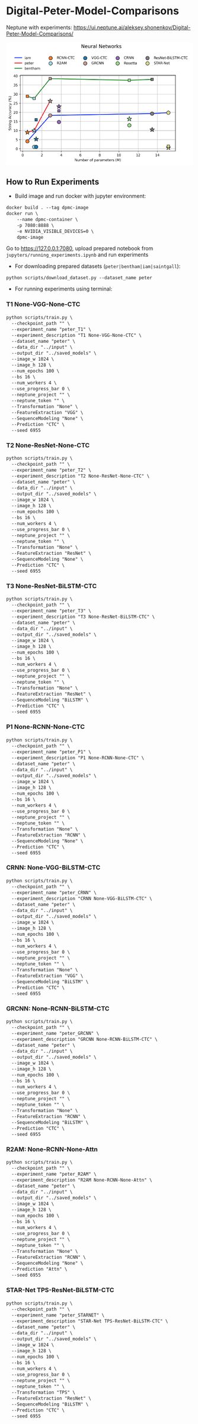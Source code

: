 # Digital-Peter-Model-Comparisons

Neptune with experiments: https://ui.neptune.ai/aleksey.shonenkov/Digital-Peter-Model-Comparisons/

![](./pics/clovaai-v2.png)


## How to Run Experiments

- Build image and run docker with jupyter environment:
```
docker build . --tag dpmc-image
docker run \
    --name dpmc-container \
    -p 7080:8888 \
    -e NVIDIA_VISIBLE_DEVICES=0 \
    dpmc-image
```
Go to https://127.0.0.1:7080, upload prepared notebook from `jupyters/running_experiments.ipynb` and run experiments


- For downloading prepared datasets (`peter|bentham|iam|saintgall`):
```
python scripts/download_dataset.py --dataset_name peter
```

- For running experiments using terminal:

### T1 None-VGG-None-CTC
```
python scripts/train.py \
  --checkpoint_path "" \
  --experiment_name "peter_T1" \
  --experiment_description "T1 None-VGG-None-CTC" \
  --dataset_name "peter" \
  --data_dir "../input" \
  --output_dir "../saved_models" \
  --image_w 1024 \
  --image_h 128 \
  --num_epochs 100 \
  --bs 16 \
  --num_workers 4 \
  --use_progress_bar 0 \
  --neptune_project "" \
  --neptune_token "" \
  --Transformation "None" \
  --FeatureExtraction "VGG" \
  --SequenceModeling "None" \
  --Prediction "CTC" \
  --seed 6955
```

### T2 None-ResNet-None-CTC
```
python scripts/train.py \
  --checkpoint_path "" \
  --experiment_name "peter_T2" \
  --experiment_description "T2 None-ResNet-None-CTC" \
  --dataset_name "peter" \
  --data_dir "../input" \
  --output_dir "../saved_models" \
  --image_w 1024 \
  --image_h 128 \
  --num_epochs 100 \
  --bs 16 \
  --num_workers 4 \
  --use_progress_bar 0 \
  --neptune_project "" \
  --neptune_token "" \
  --Transformation "None" \
  --FeatureExtraction "ResNet" \
  --SequenceModeling "None" \
  --Prediction "CTC" \
  --seed 6955
```

### T3 None-ResNet-BiLSTM-CTC
```
python scripts/train.py \
  --checkpoint_path "" \
  --experiment_name "peter_T3" \
  --experiment_description "T3 None-ResNet-BiLSTM-CTC" \
  --dataset_name "peter" \
  --data_dir "../input" \
  --output_dir "../saved_models" \
  --image_w 1024 \
  --image_h 128 \
  --num_epochs 100 \
  --bs 16 \
  --num_workers 4 \
  --use_progress_bar 0 \
  --neptune_project "" \
  --neptune_token "" \
  --Transformation "None" \
  --FeatureExtraction "ResNet" \
  --SequenceModeling "BiLSTM" \
  --Prediction "CTC" \
  --seed 6955
```

### P1 None-RCNN-None-CTC

```
python scripts/train.py \
  --checkpoint_path "" \
  --experiment_name "peter_P1" \
  --experiment_description "P1 None-RCNN-None-CTC" \
  --dataset_name "peter" \
  --data_dir "../input" \
  --output_dir "../saved_models" \
  --image_w 1024 \
  --image_h 128 \
  --num_epochs 100 \
  --bs 16 \
  --num_workers 4 \
  --use_progress_bar 0 \
  --neptune_project "" \
  --neptune_token "" \
  --Transformation "None" \
  --FeatureExtraction "RCNN" \
  --SequenceModeling "None" \
  --Prediction "CTC" \
  --seed 6955
```

### CRNN: None-VGG-BiLSTM-CTC
```
python scripts/train.py \
  --checkpoint_path "" \
  --experiment_name "peter_CRNN" \
  --experiment_description "CRNN None-VGG-BiLSTM-CTC" \
  --dataset_name "peter" \
  --data_dir "../input" \
  --output_dir "../saved_models" \
  --image_w 1024 \
  --image_h 128 \
  --num_epochs 100 \
  --bs 16 \
  --num_workers 4 \
  --use_progress_bar 0 \
  --neptune_project "" \
  --neptune_token "" \
  --Transformation "None" \
  --FeatureExtraction "VGG" \
  --SequenceModeling "BiLSTM" \
  --Prediction "CTC" \
  --seed 6955
```

### GRCNN: None-RCNN-BiLSTM-CTC
```
python scripts/train.py \
  --checkpoint_path "" \
  --experiment_name "peter_GRCNN" \
  --experiment_description "GRCNN None-RCNN-BiLSTM-CTC" \
  --dataset_name "peter" \
  --data_dir "../input" \
  --output_dir "../saved_models" \
  --image_w 1024 \
  --image_h 128 \
  --num_epochs 100 \
  --bs 16 \
  --num_workers 4 \
  --use_progress_bar 0 \
  --neptune_project "" \
  --neptune_token "" \
  --Transformation "None" \
  --FeatureExtraction "RCNN" \
  --SequenceModeling "BiLSTM" \
  --Prediction "CTC" \
  --seed 6955
```

### R2AM: None-RCNN-None-Attn
```
python scripts/train.py \
  --checkpoint_path "" \
  --experiment_name "peter_R2AM" \
  --experiment_description "R2AM None-RCNN-None-Attn" \
  --dataset_name "peter" \
  --data_dir "../input" \
  --output_dir "../saved_models" \
  --image_w 1024 \
  --image_h 128 \
  --num_epochs 100 \
  --bs 16 \
  --num_workers 4 \
  --use_progress_bar 0 \
  --neptune_project "" \
  --neptune_token "" \
  --Transformation "None" \
  --FeatureExtraction "RCNN" \
  --SequenceModeling "None" \
  --Prediction "Attn" \
  --seed 6955
```

### STAR-Net TPS-ResNet-BiLSTM-CTC
```
python scripts/train.py \
  --checkpoint_path "" \
  --experiment_name "peter_STARNET" \
  --experiment_description "STAR-Net TPS-ResNet-BiLSTM-CTC" \
  --dataset_name "peter" \
  --data_dir "../input" \
  --output_dir "../saved_models" \
  --image_w 1024 \
  --image_h 128 \
  --num_epochs 100 \
  --bs 16 \
  --num_workers 4 \
  --use_progress_bar 0 \
  --neptune_project "" \
  --neptune_token "" \
  --Transformation "TPS" \
  --FeatureExtraction "ResNet" \
  --SequenceModeling "BiLSTM" \
  --Prediction "CTC" \
  --seed 6955
```